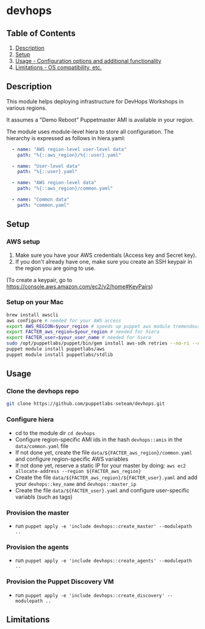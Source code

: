 # devhops

## Table of Contents

1. [Description](#description)
2. [Setup](#setup)
3. [Usage - Configuration options and additional functionality](#usage)
4. [Limitations - OS compatibility, etc.](#limitations)

## Description

This module helps deploying infrastructure for DevHops Workshops in various regions.

It assumes a "Demo Reboot" Puppetmaster AMI is available in your region.

The module uses module-level hiera to store all configuration. The hierarchy is expressed as follows in hiera.yaml:

```yaml
  - name: "AWS region-level user-level data"
    path: "%{::aws_region}/%{::user}.yaml"

  - name: "User-level data"
    path: "%{::user}.yaml"

  - name: "AWS region-level data"
    path: "%{::aws_region}/common.yaml"

  - name: "Common data"
    path: "common.yaml"
```

## Setup

### AWS setup

1. Make sure you have your AWS credentials (Access key and Secret key).
2. If you don't already have one, make sure you create an SSH keypair in the region you are going to use.

(To create a keypair, go to <https://console.aws.amazon.com/ec2/v2/home#KeyPairs>)

### Setup on your Mac

```bash
brew install awscli
aws configure # needed for your AWS access
export AWS_REGION=$your_region # speeds up puppet aws module tremendously
export FACTER_aws_region=$your_region # needed for hiera
export FACTER_user=$your_user_name # needed for hiera
sudo /opt/puppetlabs/puppet/bin/gem install aws-sdk retries --no-ri --no-rdoc
puppet module install puppetlabs/aws
puppet module install puppetlabs/stdlib
```

## Usage

### Clone the devhops repo

```bash
git clone https://github.com/puppetlabs-seteam/devhops.git
```

### Configure hiera

- cd to the module dir `cd devhops`
- Configure region-specific AMI ids in the hash `devhops::amis` in the `data/common.yaml` file
- If not done yet, create the file `data/${FACTER_aws_region}/common.yaml` and configure
  region-specific AWS variables
- If not done yet, reserve a static IP for your master by doing:
  `aws ec2 allocate-address --region ${FACTER_aws_region}`
- Create the file `data/${FACTER_aws_region}/${FACTER_user}.yaml` and add
  your `devhops::key_name` and `devhops::master_ip`
- Create the file `data/${FACTER_user}.yaml` and configure user-specific variabls (such as tags)

### Provision the master

- run `puppet apply -e 'include devhops::create_master' --modulepath ..`

### Provision the agents

- run `puppet apply -e 'include devhops::create_agents' --modulepath ..`

### Provision the Puppet Discovery VM

- run `puppet apply -e 'include devhops::create_discovery' --modulepath ..`

## Limitations
